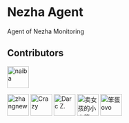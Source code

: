 # Nezha Agent

Agent of Nezha Monitoring

## Contributors

<!--GAMFC_DELIMITER--><a href="https://github.com/naiba" title="naiba"><img src="https://avatars.githubusercontent.com/u/29243953?v=4" width="50;" alt="naiba"/></a>
<a href="https://github.com/zhangnew" title="zhangnew"><img src="https://avatars.githubusercontent.com/u/9146834?v=4" width="50;" alt="zhangnew"/></a>
<a href="https://github.com/wwng2333" title="Crazy"><img src="https://avatars.githubusercontent.com/u/17147265?v=4" width="50;" alt="Crazy"/></a>
<a href="https://github.com/DarcJC" title="Darc Z."><img src="https://avatars.githubusercontent.com/u/53445798?v=4" width="50;" alt="Darc Z."/></a>
<a href="https://github.com/Erope" title="卖女孩的小火柴"><img src="https://avatars.githubusercontent.com/u/44471469?v=4" width="50;" alt="卖女孩的小火柴"/></a>
<a href="https://github.com/liuran001" title="笨蛋ovo"><img src="https://avatars.githubusercontent.com/u/32791471?v=4" width="50;" alt="笨蛋ovo"/></a><!--GAMFC_DELIMITER_END-->
